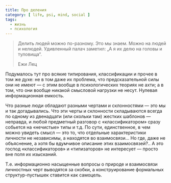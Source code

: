 ```yaml
---
title: Про деления
category: [ life, psi, mind, social ]
tags:
  - жизнь
  - психология
---
```


> Делить людей можно по-разному. Это мы знаем. Можно на людей и нелюдей. Удивленный палач заметил:
> „А я их делю на головы и туловища“.
>
> Ежи Лец

Подумалось тут про всякие типирования, классификации и прочее в том же духе: не в том даже их проблема,
что предсказательной силы они не имеют — с этим вообще в психологических теориях не ахти; а в том, что
они вообще никакой смысловой нагрузки не несут. Нулевая информационная емкость.

Что разные люди обладают разными чертами и склонностями — это мы и так догадывались. Что эти черты
и склонности складываются всегда по одному из двенадцати (или скольки там) жестких шаблонов — неправда,
и любой предметный разговор с «классификатором» сразу собьется на «нечистые» типы и т.д. По сути,
единственное, в чем можно увидеть смысл — это то, что отдельные характеристики личности не независимы,
а находятся во взаимосвязи... Но где, даже не объяснение, а хотя бы вдумчивое описание этих взаимосвязей?..
А это господ «классификаторов» и «типизаторов» не интересует — просто вне поля их изысканий.

Т.е. информационно насыщенные вопросы о природе и взаимосвязи личностных черт выводятся за скобки,
а конструирование формальных структур-пустышек ставится как самоцель.
